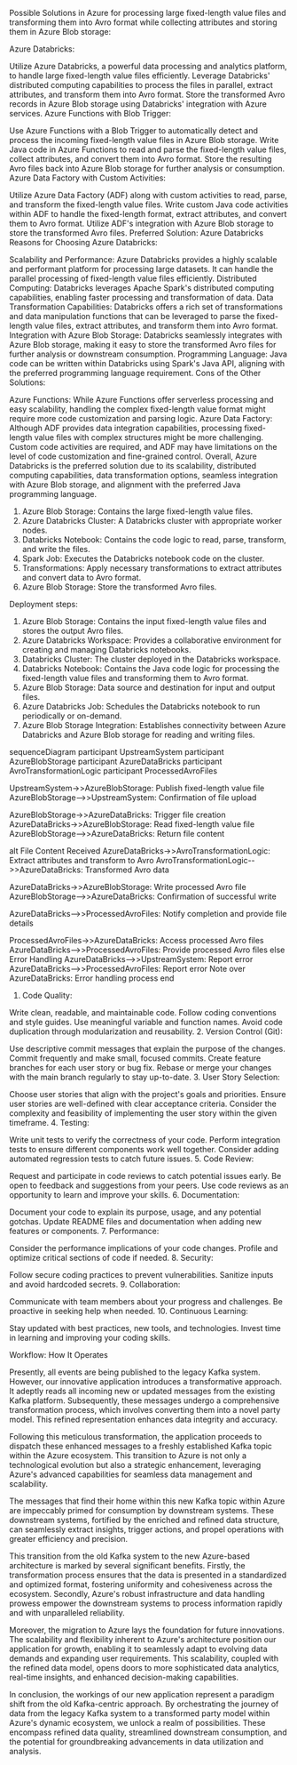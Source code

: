Possible Solutions in Azure for processing large fixed-length value files and transforming them into Avro format while collecting attributes and storing them in Azure Blob storage:

Azure Databricks:

Utilize Azure Databricks, a powerful data processing and analytics platform, to handle large fixed-length value files efficiently.
Leverage Databricks' distributed computing capabilities to process the files in parallel, extract attributes, and transform them into Avro format.
Store the transformed Avro records in Azure Blob storage using Databricks' integration with Azure services.
Azure Functions with Blob Trigger:

Use Azure Functions with a Blob Trigger to automatically detect and process the incoming fixed-length value files in Azure Blob storage.
Write Java code in Azure Functions to read and parse the fixed-length value files, collect attributes, and convert them into Avro format.
Store the resulting Avro files back into Azure Blob storage for further analysis or consumption.
Azure Data Factory with Custom Activities:

Utilize Azure Data Factory (ADF) along with custom activities to read, parse, and transform the fixed-length value files.
Write custom Java code activities within ADF to handle the fixed-length format, extract attributes, and convert them to Avro format.
Utilize ADF's integration with Azure Blob storage to store the transformed Avro files.
Preferred Solution: Azure Databricks
Reasons for Choosing Azure Databricks:

Scalability and Performance: Azure Databricks provides a highly scalable and performant platform for processing large datasets. It can handle the parallel processing of fixed-length value files efficiently.
Distributed Computing: Databricks leverages Apache Spark's distributed computing capabilities, enabling faster processing and transformation of data.
Data Transformation Capabilities: Databricks offers a rich set of transformations and data manipulation functions that can be leveraged to parse the fixed-length value files, extract attributes, and transform them into Avro format.
Integration with Azure Blob Storage: Databricks seamlessly integrates with Azure Blob storage, making it easy to store the transformed Avro files for further analysis or downstream consumption.
Programming Language: Java code can be written within Databricks using Spark's Java API, aligning with the preferred programming language requirement.
Cons of the Other Solutions:

Azure Functions: While Azure Functions offer serverless processing and easy scalability, handling the complex fixed-length value format might require more code customization and parsing logic.
Azure Data Factory: Although ADF provides data integration capabilities, processing fixed-length value files with complex structures might be more challenging. Custom code activities are required, and ADF may have limitations on the level of code customization and fine-grained control.
Overall, Azure Databricks is the preferred solution due to its scalability, distributed computing capabilities, data transformation options, seamless integration with Azure Blob storage, and alignment with the preferred Java programming language.



1. Azure Blob Storage: Contains the large fixed-length value files.
2. Azure Databricks Cluster: A Databricks cluster with appropriate worker nodes.
3. Databricks Notebook: Contains the code logic to read, parse, transform, and write the files.
4. Spark Job: Executes the Databricks notebook code on the cluster.
5. Transformations: Apply necessary transformations to extract attributes and convert data to Avro format.
6. Azure Blob Storage: Store the transformed Avro files.



Deployment steps:

1. Azure Blob Storage: Contains the input fixed-length value files and stores the output Avro files.
2. Azure Databricks Workspace: Provides a collaborative environment for creating and managing Databricks notebooks.
3. Databricks Cluster: The cluster deployed in the Databricks workspace.
4. Databricks Notebook: Contains the Java code logic for processing the fixed-length value files and transforming them to Avro format.
5. Azure Blob Storage: Data source and destination for input and output files.
6. Azure Databricks Job: Schedules the Databricks notebook to run periodically or on-demand.
7. Azure Blob Storage Integration: Establishes connectivity between Azure Databricks and Azure Blob storage for reading and writing files.



sequenceDiagram
participant UpstreamSystem
participant AzureBlobStorage
participant AzureDataBricks
participant AvroTransformationLogic
participant ProcessedAvroFiles

UpstreamSystem->>AzureBlobStorage: Publish fixed-length value file
AzureBlobStorage-->>UpstreamSystem: Confirmation of file upload

AzureBlobStorage->>AzureDataBricks: Trigger file creation
AzureDataBricks->>AzureBlobStorage: Read fixed-length value file
AzureBlobStorage-->>AzureDataBricks: Return file content

alt File Content Received
AzureDataBricks->>AvroTransformationLogic: Extract attributes and transform to Avro
AvroTransformationLogic-->>AzureDataBricks: Transformed Avro data

AzureDataBricks->>AzureBlobStorage: Write processed Avro file
AzureBlobStorage-->>AzureDataBricks: Confirmation of successful write

AzureDataBricks-->>ProcessedAvroFiles: Notify completion and provide file details

ProcessedAvroFiles->>AzureDataBricks: Access processed Avro files
AzureDataBricks-->>ProcessedAvroFiles: Provide processed Avro files
else Error Handling
AzureDataBricks-->>UpstreamSystem: Report error
AzureDataBricks-->>ProcessedAvroFiles: Report error
Note over AzureDataBricks: Error handling process
end



1. Code Quality:

Write clean, readable, and maintainable code.
Follow coding conventions and style guides.
Use meaningful variable and function names.
Avoid code duplication through modularization and reusability.
2. Version Control (Git):

Use descriptive commit messages that explain the purpose of the changes.
Commit frequently and make small, focused commits.
Create feature branches for each user story or bug fix.
Rebase or merge your changes with the main branch regularly to stay up-to-date.
3. User Story Selection:

Choose user stories that align with the project's goals and priorities.
Ensure user stories are well-defined with clear acceptance criteria.
Consider the complexity and feasibility of implementing the user story within the given timeframe.
4. Testing:

Write unit tests to verify the correctness of your code.
Perform integration tests to ensure different components work well together.
Consider adding automated regression tests to catch future issues.
5. Code Review:

Request and participate in code reviews to catch potential issues early.
Be open to feedback and suggestions from your peers.
Use code reviews as an opportunity to learn and improve your skills.
6. Documentation:

Document your code to explain its purpose, usage, and any potential gotchas.
Update README files and documentation when adding new features or components.
7. Performance:

Consider the performance implications of your code changes.
Profile and optimize critical sections of code if needed.
8. Security:

Follow secure coding practices to prevent vulnerabilities.
Sanitize inputs and avoid hardcoded secrets.
9. Collaboration:

Communicate with team members about your progress and challenges.
Be proactive in seeking help when needed.
10. Continuous Learning:

Stay updated with best practices, new tools, and technologies.
Invest time in learning and improving your coding skills.


Workflow: How It Operates

Presently, all events are being published to the legacy Kafka system. However, our innovative application introduces a transformative approach. It adeptly reads all incoming new or updated messages from the existing Kafka platform. Subsequently, these messages undergo a comprehensive transformation process, which involves converting them into a novel party model. This refined representation enhances data integrity and accuracy.

Following this meticulous transformation, the application proceeds to dispatch these enhanced messages to a freshly established Kafka topic within the Azure ecosystem. This transition to Azure is not only a technological evolution but also a strategic enhancement, leveraging Azure's advanced capabilities for seamless data management and scalability.

The messages that find their home within this new Kafka topic within Azure are impeccably primed for consumption by downstream systems. These downstream systems, fortified by the enriched and refined data structure, can seamlessly extract insights, trigger actions, and propel operations with greater efficiency and precision.

This transition from the old Kafka system to the new Azure-based architecture is marked by several significant benefits. Firstly, the transformation process ensures that the data is presented in a standardized and optimized format, fostering uniformity and cohesiveness across the ecosystem. Secondly, Azure's robust infrastructure and data handling prowess empower the downstream systems to process information rapidly and with unparalleled reliability.

Moreover, the migration to Azure lays the foundation for future innovations. The scalability and flexibility inherent to Azure's architecture position our application for growth, enabling it to seamlessly adapt to evolving data demands and expanding user requirements. This scalability, coupled with the refined data model, opens doors to more sophisticated data analytics, real-time insights, and enhanced decision-making capabilities.

In conclusion, the workings of our new application represent a paradigm shift from the old Kafka-centric approach. By orchestrating the journey of data from the legacy Kafka system to a transformed party model within Azure's dynamic ecosystem, we unlock a realm of possibilities. These encompass refined data quality, streamlined downstream consumption, and the potential for groundbreaking advancements in data utilization and analysis.
